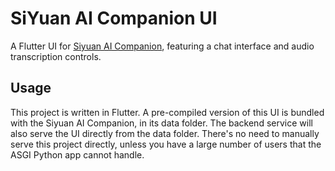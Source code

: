 # SiYuan AI Companion UI

A Flutter UI for [Siyuan AI Companion](https://github.com/Firefox2100/siyuan-ai-companion), featuring a chat interface and audio transcription controls.

## Usage

This project is written in Flutter. A pre-compiled version of this UI is bundled with the Siyuan AI Companion, in its data folder. The backend service will also serve the UI directly from the data folder. There's no need to manually serve this project directly, unless you have a large number of users that the ASGI Python app cannot handle.
